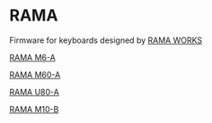 # RAMA

Firmware for keyboards designed by [RAMA WORKS](https://rama.works)

[RAMA M6-A](https://rama.works/m6a)

[RAMA M60-A](https://rama.works/#/m60-a/)

[RAMA U80-A](https://rama.works/#/tkl-a/)

[RAMA M10-B](https://www.massdrop.com/buy/rama-m10-a?mode=guest_open)
